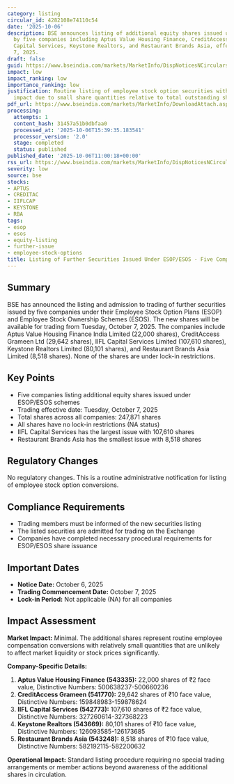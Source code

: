 ```yaml
---
category: listing
circular_id: 4282108e74110c54
date: '2025-10-06'
description: BSE announces listing of additional equity shares issued under ESOP/ESOS
  by five companies including Aptus Value Housing Finance, CreditAccess Grameen, IIFL
  Capital Services, Keystone Realtors, and Restaurant Brands Asia, effective October
  7, 2025.
draft: false
guid: https://www.bseindia.com/markets/MarketInfo/DispNoticesNCirculars.aspx?Noticeid={67BE7E90-8D41-47A2-9256-F067FC70D153}&noticeno=20251006-22&dt=10/06/2025&icount=22&totcount=64&flag=0
impact: low
impact_ranking: low
importance_ranking: low
justification: Routine listing of employee stock option securities with minimal market
  impact due to small share quantities relative to total outstanding shares
pdf_url: https://www.bseindia.com/markets/MarketInfo/DownloadAttach.aspx?id=20251006-22&attachedId=
processing:
  attempts: 1
  content_hash: 31457a51b0dbfaa0
  processed_at: '2025-10-06T15:39:35.183541'
  processor_version: '2.0'
  stage: completed
  status: published
published_date: '2025-10-06T11:00:18+00:00'
rss_url: https://www.bseindia.com/markets/MarketInfo/DispNoticesNCirculars.aspx?Noticeid={67BE7E90-8D41-47A2-9256-F067FC70D153}&noticeno=20251006-22&dt=10/06/2025&icount=22&totcount=64&flag=0
severity: low
source: bse
stocks:
- APTUS
- CREDITAC
- IIFLCAP
- KEYSTONE
- RBA
tags:
- esop
- esos
- equity-listing
- further-issue
- employee-stock-options
title: Listing of Further Securities Issued Under ESOP/ESOS - Five Companies
---
```


## Summary

BSE has announced the listing and admission to trading of further securities issued by five companies under their Employee Stock Option Plans (ESOP) and Employee Stock Ownership Schemes (ESOS). The new shares will be available for trading from Tuesday, October 7, 2025. The companies include Aptus Value Housing Finance India Limited (22,000 shares), CreditAccess Grameen Ltd (29,642 shares), IIFL Capital Services Limited (107,610 shares), Keystone Realtors Limited (80,101 shares), and Restaurant Brands Asia Limited (8,518 shares). None of the shares are under lock-in restrictions.

## Key Points

- Five companies listing additional equity shares issued under ESOP/ESOS schemes
- Trading effective date: Tuesday, October 7, 2025
- Total shares across all companies: 247,871 shares
- All shares have no lock-in restrictions (NA status)
- IIFL Capital Services has the largest issue with 107,610 shares
- Restaurant Brands Asia has the smallest issue with 8,518 shares

## Regulatory Changes

No regulatory changes. This is a routine administrative notification for listing of employee stock option conversions.

## Compliance Requirements

- Trading members must be informed of the new securities listing
- The listed securities are admitted for trading on the Exchange
- Companies have completed necessary procedural requirements for ESOP/ESOS share issuance

## Important Dates

- **Notice Date:** October 6, 2025
- **Trading Commencement Date:** October 7, 2025
- **Lock-in Period:** Not applicable (NA) for all companies

## Impact Assessment

**Market Impact:** Minimal. The additional shares represent routine employee compensation conversions with relatively small quantities that are unlikely to affect market liquidity or stock prices significantly.

**Company-Specific Details:**

1. **Aptus Value Housing Finance (543335):** 22,000 shares of ₹2 face value, Distinctive Numbers: 500638237-500660236
2. **CreditAccess Grameen (541770):** 29,642 shares of ₹10 face value, Distinctive Numbers: 159848983-159878624
3. **IIFL Capital Services (542773):** 107,610 shares of ₹2 face value, Distinctive Numbers: 327260614-327368223
4. **Keystone Realtors (543669):** 80,101 shares of ₹10 face value, Distinctive Numbers: 126093585-126173685
5. **Restaurant Brands Asia (543248):** 8,518 shares of ₹10 face value, Distinctive Numbers: 582192115-582200632

**Operational Impact:** Standard listing procedure requiring no special trading arrangements or member actions beyond awareness of the additional shares in circulation.